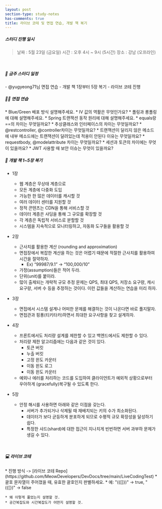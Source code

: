 ```yaml
---
layout: post
section-type: study-notes
has-comments: true
title: 라이브 코테 및 면접 연습, 개발 책 복기 
---
```


<h5> 스터디 진행 일시</h5>
<blockquote>날짜 : 5월 23일 (금요일)    
시간 : 오후 4시 ~ 9시 (5시간)   
장소 : 강남 (오프라인)
</blockquote>

<br>

<h5> 🔧 금주 스터디 일정 </h5>
- @yugyeong71님 면접 연습
- 개발 책 1장부터 5장 복기 
- 라이브 코테 진행 


<br>
<h5> 😵‍💫 면접 연습 </h5>  
* Blue/Green 배포 방식 설명해주세요.
* IV 값의 역활은 무엇인가요?
* 폴링과 롱폴링에 대해 설명해주세요.
* Spring 트랜잭션 동작 원리에 대해 설명해주세요.
* equals랑 ==의 차이는 무엇일까요?
* 추상클래스와 인터페이스의 차이는 무엇일까요? 
* @restcontroller, @controller차이는 무엇일까요?
* 트랜잭션이 달리지 않은 메소드에 내부 메소드에는 트랜잭션이 달려있는데 적용이 안된다 이유는 무엇일까요?
* requestbody, @modelattribute 차이는 무엇일까요?
* 세션과 토큰의 차이에는 무엇이 있을까요?
* JWT 사용할 때 보안 이슈는 무엇이 있을까요?

<br>

<h5> 📖 개발 책 1~5장 복기 </h5>  

* 1장 
    * 웹 계층은 무상태 계층으로
    * 모든 계층에 다중화 도입
    * 가능한 한 많은 데이터를 캐시할 것
    * 여러 데이터 센터를 지원할 것
    * 정적 콘텐츠는 CDN을 통해 서비스할 것
    * 데이터 계층은 샤딩을 통해 그 규모를 확장할 것
    * 각 계층은 독립적 서비스로 분할할 것
    * 시스템을 지속적으로 모니터링하고, 자동화 도구들을 활용할 것

* 2장 
    * 근사치를 활용한 계산 (rounding and approximation)
    * 면접장에서 복잡한 계산을 하는 것은 어렵기 때문에 적절한 근사치를 활용하여 시간을 절약하자.
        * Ex) “99987/9.1” → “100,000/10”
    * 가정(assumption)들은 적어 두라.
    * 단위(unit)를 붙이라.
    * 많이 출제되는 개략적 규모 추정 문제는 QPS, 최대 QPS, 저장소 요구량, 캐시 요구량, 서버 수 등을 추정하는 것이다. 이런 값들을 계산하는 연습을 미리 하자.

* 3장 
    * 면접에서 시스템 설계나 어떠한 문제를 해결하는 것이 나온다면 바로 풀지말자.
    * 면접관과 핑퐁(티키타카)하면서 최대한 요구사항을 찾고 설계하자.

* 4장 
    * 프론트에서도 처리량 설계를 제한할 수 있고 백엔드에서도 제한할 수 있다.
    * 처리량 제한 알고리즘에는 다음과 같은 것이 있다.
        * 토큰 버킷
        * 누출 버킷
        * 고정 윈도 카운터
        * 이동 윈도 로그
        * 이동 윈도 카운터 
    * 예외나 에러를 처리하는 코드를 도입하여 클라이언트가 예외적 상황으로부터 우아하게 (gracefully)복구될 수 있도록 한다. 
    
* 5장 
    * 안정 해시를 사용하면 아래와 같은 이점을 갖는다.
        * 서버가 추가되거나 삭제될 때 재배치되는 키의 수가 최소화된다.
        * 데이터가 보다 균등하게 분포하게 되므로 수평적 규모 확장성을 달성하기 쉽다.
        * 특정한 샤드(shard)에 대한 접근이 지나치게 빈번하면 서버 과부하 문제가 생길 수 있다.  

<br>

<h5> 💻 라이브 코테 </h5>  
* 진행 방식 -> [라이브 코테 Repo](https://github.com/MeowDevelopers/DevDocs/tree/main/LiveCodingTest)
    * 괄호 문자열이 주어졌을 때, 유효한 괄호인지 판별하세요.
        * 예: "({[]})" → true, "({[})" → false

    * 왜 이렇게 풀었는지 설명할 것.
    * 공간복잡도와 시간복잡도가 어떤지 설명할 것.
